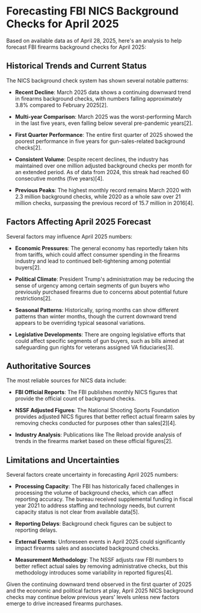 # Forecasting FBI NICS Background Checks for April 2025

Based on available data as of April 28, 2025, here's an analysis to help forecast FBI firearms background checks for April 2025:

## Historical Trends and Current Status

The NICS background check system has shown several notable patterns:

- **Recent Decline**: March 2025 data shows a continuing downward trend in firearms background checks, with numbers falling approximately 3.8% compared to February 2025[2].

- **Multi-year Comparison**: March 2025 was the worst-performing March in the last five years, even falling below several pre-pandemic years[2].

- **First Quarter Performance**: The entire first quarter of 2025 showed the poorest performance in five years for gun-sales-related background checks[2].

- **Consistent Volume**: Despite recent declines, the industry has maintained over one million adjusted background checks per month for an extended period. As of data from 2024, this streak had reached 60 consecutive months (five years)[4].

- **Previous Peaks**: The highest monthly record remains March 2020 with 2.3 million background checks, while 2020 as a whole saw over 21 million checks, surpassing the previous record of 15.7 million in 2016[4].

## Factors Affecting April 2025 Forecast

Several factors may influence April 2025 numbers:

- **Economic Pressures**: The general economy has reportedly taken hits from tariffs, which could affect consumer spending in the firearms industry and lead to continued belt-tightening among potential buyers[2].

- **Political Climate**: President Trump's administration may be reducing the sense of urgency among certain segments of gun buyers who previously purchased firearms due to concerns about potential future restrictions[2].

- **Seasonal Patterns**: Historically, spring months can show different patterns than winter months, though the current downward trend appears to be overriding typical seasonal variations.

- **Legislative Developments**: There are ongoing legislative efforts that could affect specific segments of gun buyers, such as bills aimed at safeguarding gun rights for veterans assigned VA fiduciaries[3].

## Authoritative Sources

The most reliable sources for NICS data include:

- **FBI Official Reports**: The FBI publishes monthly NICS figures that provide the official count of background checks.

- **NSSF Adjusted Figures**: The National Shooting Sports Foundation provides adjusted NICS figures that better reflect actual firearm sales by removing checks conducted for purposes other than sales[2][4].

- **Industry Analysis**: Publications like The Reload provide analysis of trends in the firearms market based on these official figures[2].

## Limitations and Uncertainties

Several factors create uncertainty in forecasting April 2025 numbers:

- **Processing Capacity**: The FBI has historically faced challenges in processing the volume of background checks, which can affect reporting accuracy. The bureau received supplemental funding in fiscal year 2021 to address staffing and technology needs, but current capacity status is not clear from available data[5].

- **Reporting Delays**: Background check figures can be subject to reporting delays.

- **External Events**: Unforeseen events in April 2025 could significantly impact firearms sales and associated background checks.

- **Measurement Methodology**: The NSSF adjusts raw FBI numbers to better reflect actual sales by removing administrative checks, but this methodology introduces some variability in reported figures[4].

Given the continuing downward trend observed in the first quarter of 2025 and the economic and political factors at play, April 2025 NICS background checks may continue below previous years' levels unless new factors emerge to drive increased firearms purchases.